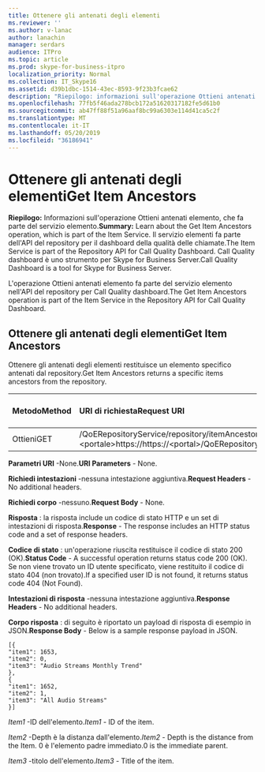 ```yaml
---
title: Ottenere gli antenati degli elementi
ms.reviewer: ''
ms.author: v-lanac
author: lanachin
manager: serdars
audience: ITPro
ms.topic: article
ms.prod: skype-for-business-itpro
localization_priority: Normal
ms.collection: IT_Skype16
ms.assetid: d39b1dbc-1514-43ec-8593-9f23b3fcae62
description: "Riepilogo: informazioni sull'operazione Ottieni antenati elemento, che fa parte del servizio elemento. Il servizio elementi fa parte dell'API del repository per il dashboard della qualità delle chiamate. Call Quality dashboard è uno strumento per Skype for Business Server."
ms.openlocfilehash: 77fb5f46ada278bcb172a51620317182fe5d61b0
ms.sourcegitcommit: ab47ff88f51a96aaf8bc99a6303e114d41ca5c2f
ms.translationtype: MT
ms.contentlocale: it-IT
ms.lasthandoff: 05/20/2019
ms.locfileid: "36186941"
---
```

# <a name="get-item-ancestors"></a><span data-ttu-id="2ef3d-105">Ottenere gli antenati degli elementi</span><span class="sxs-lookup"><span data-stu-id="2ef3d-105">Get Item Ancestors</span></span>
 
<span data-ttu-id="2ef3d-106">**Riepilogo:** Informazioni sull'operazione Ottieni antenati elemento, che fa parte del servizio elemento.</span><span class="sxs-lookup"><span data-stu-id="2ef3d-106">**Summary:** Learn about the Get Item Ancestors operation, which is part of the Item Service.</span></span> <span data-ttu-id="2ef3d-107">Il servizio elementi fa parte dell'API del repository per il dashboard della qualità delle chiamate.</span><span class="sxs-lookup"><span data-stu-id="2ef3d-107">The Item Service is part of the Repository API for Call Quality Dashboard.</span></span> <span data-ttu-id="2ef3d-108">Call Quality dashboard è uno strumento per Skype for Business Server.</span><span class="sxs-lookup"><span data-stu-id="2ef3d-108">Call Quality Dashboard is a tool for Skype for Business Server.</span></span>
  
<span data-ttu-id="2ef3d-109">L'operazione Ottieni antenati elemento fa parte del servizio elemento nell'API del repository per Call Quality dashboard.</span><span class="sxs-lookup"><span data-stu-id="2ef3d-109">The Get Item Ancestors operation is part of the Item Service in the Repository API for Call Quality Dashboard.</span></span>
  
## <a name="get-item-ancestors"></a><span data-ttu-id="2ef3d-110">Ottenere gli antenati degli elementi</span><span class="sxs-lookup"><span data-stu-id="2ef3d-110">Get Item Ancestors</span></span>

<span data-ttu-id="2ef3d-111">Ottenere gli antenati degli elementi restituisce un elemento specifico antenati dal repository.</span><span class="sxs-lookup"><span data-stu-id="2ef3d-111">Get Item Ancestors returns a specific items ancestors from the repository.</span></span>
  

|<span data-ttu-id="2ef3d-112">**Metodo**</span><span class="sxs-lookup"><span data-stu-id="2ef3d-112">**Method**</span></span>|<span data-ttu-id="2ef3d-113">**URI di richiesta**</span><span class="sxs-lookup"><span data-stu-id="2ef3d-113">**Request URI**</span></span>|<span data-ttu-id="2ef3d-114">**Versione HTTP**</span><span class="sxs-lookup"><span data-stu-id="2ef3d-114">**HTTP Version**</span></span>|
|:-----|:-----|:-----|
|<span data-ttu-id="2ef3d-115">Ottieni</span><span class="sxs-lookup"><span data-stu-id="2ef3d-115">GET</span></span>  <br/> |<span data-ttu-id="2ef3d-116">/QoERepositoryService/repository/itemAncestors/{ItemId}\<portale\>https://</span><span class="sxs-lookup"><span data-stu-id="2ef3d-116">https://\<portal\>/QoERepositoryService/repository/itemAncestors/{itemId}</span></span>  <br/> |<span data-ttu-id="2ef3d-117">HTTP/1.1</span><span class="sxs-lookup"><span data-stu-id="2ef3d-117">HTTP/1.1</span></span>  <br/> |
   
 <span data-ttu-id="2ef3d-118">**Parametri URI** -None.</span><span class="sxs-lookup"><span data-stu-id="2ef3d-118">**URI Parameters** - None.</span></span>
  
 <span data-ttu-id="2ef3d-119">**Richiedi intestazioni** -nessuna intestazione aggiuntiva.</span><span class="sxs-lookup"><span data-stu-id="2ef3d-119">**Request Headers** - No additional headers.</span></span>
  
 <span data-ttu-id="2ef3d-120">**Richiedi corpo** -nessuno.</span><span class="sxs-lookup"><span data-stu-id="2ef3d-120">**Request Body** - None.</span></span>
  
 <span data-ttu-id="2ef3d-121">**Risposta** : la risposta include un codice di stato HTTP e un set di intestazioni di risposta.</span><span class="sxs-lookup"><span data-stu-id="2ef3d-121">**Response** - The response includes an HTTP status code and a set of response headers.</span></span>
  
 <span data-ttu-id="2ef3d-122">**Codice di stato** : un'operazione riuscita restituisce il codice di stato 200 (OK).</span><span class="sxs-lookup"><span data-stu-id="2ef3d-122">**Status Code** - A successful operation returns status code 200 (OK).</span></span> <span data-ttu-id="2ef3d-123">Se non viene trovato un ID utente specificato, viene restituito il codice di stato 404 (non trovato).</span><span class="sxs-lookup"><span data-stu-id="2ef3d-123">If a specified user ID is not found, it returns status code 404 (Not Found).</span></span>
  
 <span data-ttu-id="2ef3d-124">**Intestazioni di risposta** -nessuna intestazione aggiuntiva.</span><span class="sxs-lookup"><span data-stu-id="2ef3d-124">**Response Headers** - No additional headers.</span></span>
  
 <span data-ttu-id="2ef3d-125">**Corpo risposta** : di seguito è riportato un payload di risposta di esempio in JSON.</span><span class="sxs-lookup"><span data-stu-id="2ef3d-125">**Response Body** - Below is a sample response payload in JSON.</span></span>
  
```
[{
"item1": 1653,
"item2": 0,
"item3": "Audio Streams Monthly Trend"
},
{
"item1": 1652,
"item2": 1,
"item3": "All Audio Streams"
}]
```

 <span data-ttu-id="2ef3d-126">*Item1* -ID dell'elemento.</span><span class="sxs-lookup"><span data-stu-id="2ef3d-126">*Item1*  - ID of the item.</span></span>
  
 <span data-ttu-id="2ef3d-127">*Item2* -Depth è la distanza dall'elemento.</span><span class="sxs-lookup"><span data-stu-id="2ef3d-127">*Item2*  - Depth is the distance from the Item.</span></span> <span data-ttu-id="2ef3d-128">0 è l'elemento padre immediato.</span><span class="sxs-lookup"><span data-stu-id="2ef3d-128">0 is the immediate parent.</span></span>
  
 <span data-ttu-id="2ef3d-129">*Item3* -titolo dell'elemento.</span><span class="sxs-lookup"><span data-stu-id="2ef3d-129">*Item3*  - Title of the item.</span></span>
  

